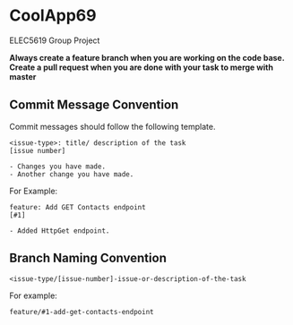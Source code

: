 # CoolApp69
ELEC5619 Group Project

**Always create a feature branch when you are working on the code base. Create a pull request when you are done with your task to merge with master**

## Commit Message Convention

Commit messages should follow the following template.

```
<issue-type>: title/ description of the task
[issue number]

- Changes you have made.
- Another change you have made.
```
For Example:

```
feature: Add GET Contacts endpoint
[#1]

- Added HttpGet endpoint.
```

## Branch Naming Convention

```
<issue-type/[issue-number]-issue-or-description-of-the-task
```

For example:

```
feature/#1-add-get-contacts-endpoint
```
